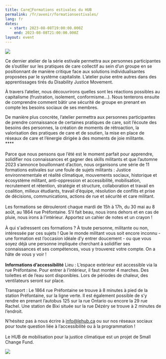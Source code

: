 ```yaml
---
title: Care🌸Formations estivales du HUB
permalink: /fr/avenir/formationsestivales/
lang: fr
dates:
  - start: 2023-08-08T19:00:00.000Z
    end: 2023-08-08T21:00:00.000Z
layout: event
---
```

![](/media/copie_de_copie_de_formations_estivales_du_hub_1000_200_px_4_.png)

Ce dernier atelier de la série estivale permettra aux personnes participantes de s’outiller sur les pratiques de care collectif au sein d’un groupe en se positionnant de manière critique face aux solutions individualisantes proposées par le système capitaliste. L’atelier puise entre autres dans des apprentissages tirés du Disability Justice Movement.

À travers l’atelier, nous découvrirons quelles sont les réactions possibles au capitalisme (frustration, isolement, conformisme…). Nous tenterons ensuite de comprendre comment bâtir une sécurité de groupe en prenant en compte les besoins sociaux de ses membres.

De manière plus concrète, l’atelier permettra aux personnes participantes de prendre connaissance de certaines pratiques de care, soit l’écoute des besoins des personnes, la création de moments de rétroaction, la valorisation des pratiques de care et de soutien, la mise en place de réseaux de care et l’énergie dirigée à des moments de joie militante.\
\*﻿\*\*\*\
\
Parce que nous pensons que l’été est le moment parfait pour apprendre, solidifier nos connaissances et gagner des skills militants et que l’automne 2023 s’annonce bouillonnant d’action, nous organisons une série de 11 formations estivales sur une foule de sujets militants : Justice environnementale et réalité climatique, mouvements sociaux, historique et écosystème militant, anti-oppression et accessibilité, mobilisation, recrutement et rétention, stratégie et structure, collaboration et travail en coalition, milieux étudiants, travail d’équipe, résolution de conflits et prise de décisions, communications, actions de rue et sécurité et care militant.\
\
Les formations se dérouleront chaque mardi de 15h à 17h, du 30 mai au 8 août, au 1864 rue Préfontaine. S’il fait beau, nous irons dehors et en cas de pluie, nous irons à l’intérieur. Apportez un cahier de notes et un crayon !\
\
À qui s'adressent ces formations ? À toute personne, militante ou non, intéressée par ces sujets ! Que le monde militant vous soit encore inconnu - une formation est l’occasion idéale d’y entrer doucement - ou que vous soyez déjà une personne impliquée cherchant à solidifier ses connaissances et ses compétences, vous y trouverez votre compte. On a hâte de vous y voir !\
\
**Informations d’accessibilité** 
Lieu : L’espace extérieur est accessible via la rue Préfontaine. Pour entrer à l’intérieur, il faut monter 4 marches. Des toilettes et de l’eau sont disponibles. Lors de périodes de chaleur, des ventilateurs seront sur place. 

Transport : Le 1864 rue Préfontaine se trouve à 8 minutes à pied de la station Préfontaine, sur la ligne verte. Il est également possible de s’y rendre en prenant l’autobus 125 sur la rue Ontario ou encore la 29 rue Rachel. Une station de Bixi située sur la rue Dézéry se trouve à 2 minutes de l’endroit.

N’hésitez pas à nous écrire à info@lehub.ca ou sur nos réseaux sociaux pour toute question liée à l’accessibilité ou à la programmation !\
\
L﻿e HUB de mobilisation pour la justice climatique est un projet de Small Change Fund.

![](/media/sans_titre_6_.png)
